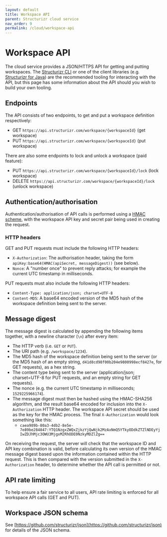 ```yaml
---
layout: default
title: Workspace API
parent: Structurizr cloud service
nav_order: 9
permalink: /cloud/workspace-api
---
```


# Workspace API

The cloud service provides a JSON/HTTPS API for getting and putting workspaces.
The [Structurizr CLI](/cli) or one of the client libraries (e.g. [Structurizr for Java](https://github.com/structurizr/java))
are the recommended tooling for interacting with the API, but this page has some information about the API should you wish to build your own tooling.

## Endpoints

The API consists of two endpoints, to get and put a workspace definition respectively:

- GET `https://api.structurizr.com/workspace/{workspaceId}` (get workspace)
- PUT `https://api.structurizr.com/workspace/{workspaceId}` (put workspace)

There are also some endpoints to lock and unlock a workspace (paid feature):

- PUT `https://api.structurizr.com/workspace/{workspaceId}/lock` (lock workspace)
- DELETE `https://api.structurizr.com/workspace/{workspaceId}/lock` (unlock workspace)

## Authentication/authorisation

Authentication/authorisation of API calls is performed using a [HMAC scheme](https://en.wikipedia.org/wiki/HMAC),
with the workspace API key and secret pair being used in creating the request.

### HTTP headers

GET and PUT requests must include the following HTTP headers:

- `X-Authorization`: The authorisation header, taking the form `apiKey:base64(HMAC(apiSecret, messageDigest))` (see below).
- `Nonce`: A "number once" to prevent reply attacks; for example the current UTC timestamp in milliseconds.

PUT requests must also include the following HTTP headers:

- `Content-Type: application/json; charset=UTF-8`
- `Content-MD5`: A base64 encoded version of the MD5 hash of the workspace definition being sent to the server.

## Message digest

The message digest is calculated by appending the following items together, with a newline character (`\n`) after every item:

- The HTTP verb (i.e. `GET` or `PUT`).
- The URI path (e.g. `/workspace/1234`).
- The MD5 hash of the workspace definition being sent to the server (or the MD5 hash of an empty string, `d41d8cd98f00b204e9800998ecf8427e`, for GET requests), as a hex string.
- The content type being sent to the server (application/json; charset=UTF-8 for PUT requests, and an empty string for GET requests).
- The nonce (e.g. the current UTC timestamp in milliseconds; `1529225966174`).
- The message digest must then be hashed using the HMAC-SHA256 algorithm, and the result base64 encoded for inclusion into the `X-Authorization` HTTP header. The workspace API secret should be used as the key for the HMAC process. The final `X-Authorization` would look something like this:
  - `caea989b-80a3-4db2-8e5e-7e89be284847:YTQ1NzgxZWQxZjkzYjQwNjk2MzAxNmQ5YTkyODdkZTZlNDEyYjIwZDJhMjc3OWU3MjgxM2RhODE0NzkyMDZlZg==`

On receiving the request, the server will check that the workspace ID and API key combination is valid, before calculating its own version of the HMAC message digest based upon the information contained within the HTTP request. This is then compared with the version submitted in the `X-Authorization` header, to determine whether the API call is permitted or not.

## API rate limiting

To help ensure a fair service to all users, API rate limiting is enforced for all workspace API calls (GET and PUT).

## Workspace JSON schema

See [https://github.com/structurizr/json](https://github.com/structurizr/json) for details of the JSON schema.